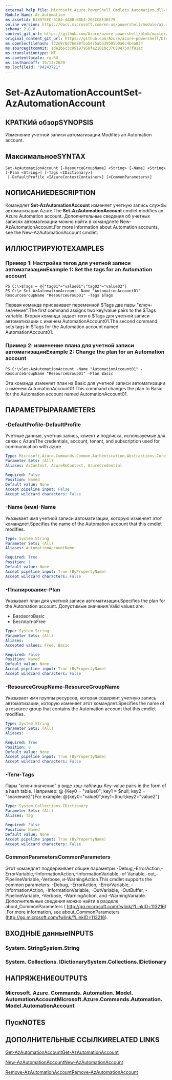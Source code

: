 ```yaml
---
external help file: Microsoft.Azure.PowerShell.Cmdlets.Automation.dll-Help.xml
Module Name: Az.Automation
ms.assetid: B1897EFC-0184-4A8B-B8E4-203CC8E3B179
online version: https://docs.microsoft.com/en-us/powershell/module/az.automation/set-azautomationaccount
schema: 2.0.0
content_git_url: https://github.com/Azure/azure-powershell/blob/master/src/Automation/Automation/help/Set-AzAutomationAccount.md
original_content_git_url: https://github.com/Azure/azure-powershell/blob/master/src/Automation/Automation/help/Set-AzAutomationAccount.md
ms.openlocfilehash: f32e9c0d76e88fba5475abb39595b0a6c4bea834
ms.sourcegitcommit: 1de2b6c3c99197958fa2101bc37680e7507f91ac
ms.translationtype: MT
ms.contentlocale: ru-RU
ms.lasthandoff: 10/13/2020
ms.locfileid: "94243721"
---
```

# <span data-ttu-id="47a1f-101">Set-AzAutomationAccount</span><span class="sxs-lookup"><span data-stu-id="47a1f-101">Set-AzAutomationAccount</span></span>

## <span data-ttu-id="47a1f-102">КРАТКИй обзор</span><span class="sxs-lookup"><span data-stu-id="47a1f-102">SYNOPSIS</span></span>
<span data-ttu-id="47a1f-103">Изменение учетной записи автоматизации.</span><span class="sxs-lookup"><span data-stu-id="47a1f-103">Modifies an Automation account.</span></span>

## <span data-ttu-id="47a1f-104">Максимальное</span><span class="sxs-lookup"><span data-stu-id="47a1f-104">SYNTAX</span></span>

```
Set-AzAutomationAccount [-ResourceGroupName] <String> [-Name] <String> [-Plan <String>] [-Tags <IDictionary>]
 [-DefaultProfile <IAzureContextContainer>] [<CommonParameters>]
```

## <span data-ttu-id="47a1f-105">NОПИСАНИЕ</span><span class="sxs-lookup"><span data-stu-id="47a1f-105">DESCRIPTION</span></span>
<span data-ttu-id="47a1f-106">Командлет **Set-AzAutomationAccount** изменяет учетную запись службы автоматизации Azure.</span><span class="sxs-lookup"><span data-stu-id="47a1f-106">The **Set-AzAutomationAccount** cmdlet modifies an Azure Automation account.</span></span>
<span data-ttu-id="47a1f-107">Дополнительные сведения об учетных записях автоматизации можно найти в командлете New-AzAutomationAccount.</span><span class="sxs-lookup"><span data-stu-id="47a1f-107">For more information about Automation accounts, see the New-AzAutomationAccount cmdlet.</span></span>

## <span data-ttu-id="47a1f-108">ИЛЛЮСТРИРУЮТ</span><span class="sxs-lookup"><span data-stu-id="47a1f-108">EXAMPLES</span></span>

### <span data-ttu-id="47a1f-109">Пример 1: Настройка тегов для учетной записи автоматизации</span><span class="sxs-lookup"><span data-stu-id="47a1f-109">Example 1: Set the tags for an Automation account</span></span>
```
PS C:\>$Tags = @{"tag01"="value01";"tag02"="value02"}
PS C:\> Set-AzAutomationAccount -Name "AutomationAccount01" -ResourceGroupName "ResourceGroup01" -Tags $Tags
```

<span data-ttu-id="47a1f-110">Первая команда присваивает переменной $Tags две пары "ключ-значение".</span><span class="sxs-lookup"><span data-stu-id="47a1f-110">The first command assigns two key/value pairs to the $Tags variable.</span></span>
<span data-ttu-id="47a1f-111">Вторая команда задает теги в $Tags для учетной записи автоматизации с именем AutomationAccount01.</span><span class="sxs-lookup"><span data-stu-id="47a1f-111">The second command sets tags in $Tags for the Automation account named AutomationAccount01.</span></span>

### <span data-ttu-id="47a1f-112">Пример 2: изменение плана для учетной записи автоматизации</span><span class="sxs-lookup"><span data-stu-id="47a1f-112">Example 2: Change the plan for an Automation account</span></span>
```
PS C:\>Set-AzAutomationAccount -Name "AutomationAccount01" -ResourceGroupName "ResourceGroup01" -Plan Basic
```

<span data-ttu-id="47a1f-113">Эта команда изменяет план на Basic для учетной записи автоматизации с именем AutomationAccount01.</span><span class="sxs-lookup"><span data-stu-id="47a1f-113">This command changes the plan to Basic for the Automation account named AutomationAccount01.</span></span>

## <span data-ttu-id="47a1f-114">ПАРАМЕТРЫ</span><span class="sxs-lookup"><span data-stu-id="47a1f-114">PARAMETERS</span></span>

### <span data-ttu-id="47a1f-115">-DefaultProfile</span><span class="sxs-lookup"><span data-stu-id="47a1f-115">-DefaultProfile</span></span>
<span data-ttu-id="47a1f-116">Учетные данные, учетная запись, клиент и подписка, используемые для связи с Azure</span><span class="sxs-lookup"><span data-stu-id="47a1f-116">The credentials, account, tenant, and subscription used for communication with azure</span></span>

```yaml
Type: Microsoft.Azure.Commands.Common.Authentication.Abstractions.Core.IAzureContextContainer
Parameter Sets: (All)
Aliases: AzContext, AzureRmContext, AzureCredential

Required: False
Position: Named
Default value: None
Accept pipeline input: False
Accept wildcard characters: False
```

### <span data-ttu-id="47a1f-117">-Name (имя)</span><span class="sxs-lookup"><span data-stu-id="47a1f-117">-Name</span></span>
<span data-ttu-id="47a1f-118">Указывает имя учетной записи автоматизации, которую изменяет этот командлет.</span><span class="sxs-lookup"><span data-stu-id="47a1f-118">Specifies the name of the Automation account that this cmdlet modifies.</span></span>

```yaml
Type: System.String
Parameter Sets: (All)
Aliases: AutomationAccountName

Required: True
Position: 1
Default value: None
Accept pipeline input: True (ByPropertyName)
Accept wildcard characters: False
```

### <span data-ttu-id="47a1f-119">-Планирование</span><span class="sxs-lookup"><span data-stu-id="47a1f-119">-Plan</span></span>
<span data-ttu-id="47a1f-120">Указывает план для учетной записи автоматизации.</span><span class="sxs-lookup"><span data-stu-id="47a1f-120">Specifies the plan for the Automation account.</span></span>
<span data-ttu-id="47a1f-121">Допустимые значения:</span><span class="sxs-lookup"><span data-stu-id="47a1f-121">Valid values are:</span></span>
- <span data-ttu-id="47a1f-122">Базового</span><span class="sxs-lookup"><span data-stu-id="47a1f-122">Basic</span></span>
- <span data-ttu-id="47a1f-123">Бесплатно</span><span class="sxs-lookup"><span data-stu-id="47a1f-123">Free</span></span>

```yaml
Type: System.String
Parameter Sets: (All)
Aliases:
Accepted values: Free, Basic

Required: False
Position: Named
Default value: None
Accept pipeline input: True (ByPropertyName)
Accept wildcard characters: False
```

### <span data-ttu-id="47a1f-124">-ResourceGroupName</span><span class="sxs-lookup"><span data-stu-id="47a1f-124">-ResourceGroupName</span></span>
<span data-ttu-id="47a1f-125">Указывает имя группы ресурсов, которая содержит учетную запись автоматизации, которую изменяет этот командлет.</span><span class="sxs-lookup"><span data-stu-id="47a1f-125">Specifies the name of a resource group that contains the Automation account that this cmdlet modifies.</span></span>

```yaml
Type: System.String
Parameter Sets: (All)
Aliases:

Required: True
Position: 0
Default value: None
Accept pipeline input: True (ByPropertyName)
Accept wildcard characters: False
```

### <span data-ttu-id="47a1f-126">-Теги</span><span class="sxs-lookup"><span data-stu-id="47a1f-126">-Tags</span></span>
<span data-ttu-id="47a1f-127">Пары "ключ-значение" в виде хэш-таблицы.</span><span class="sxs-lookup"><span data-stu-id="47a1f-127">Key-value pairs in the form of a hash table.</span></span> <span data-ttu-id="47a1f-128">Например: @ {Key0 = "value0"; key1 = $null; key2 = "значение2"}</span><span class="sxs-lookup"><span data-stu-id="47a1f-128">For example: @{key0="value0";key1=$null;key2="value2"}</span></span>

```yaml
Type: System.Collections.IDictionary
Parameter Sets: (All)
Aliases: Tag

Required: False
Position: Named
Default value: None
Accept pipeline input: True (ByPropertyName)
Accept wildcard characters: False
```

### <span data-ttu-id="47a1f-129">CommonParameters</span><span class="sxs-lookup"><span data-stu-id="47a1f-129">CommonParameters</span></span>
<span data-ttu-id="47a1f-130">Этот командлет поддерживает общие параметры:-Debug,-ErrorAction,-ErrorVariable,-InformationAction,-InformationVariable,-of Variable,-out,-PipelineVariable,-Verbose, и-WarningAction.</span><span class="sxs-lookup"><span data-stu-id="47a1f-130">This cmdlet supports the common parameters: -Debug, -ErrorAction, -ErrorVariable, -InformationAction, -InformationVariable, -OutVariable, -OutBuffer, -PipelineVariable, -Verbose, -WarningAction, and -WarningVariable.</span></span> <span data-ttu-id="47a1f-131">Дополнительные сведения можно найти в разделе about_CommonParameters ( http://go.microsoft.com/fwlink/?LinkID=113216) .</span><span class="sxs-lookup"><span data-stu-id="47a1f-131">For more information, see about_CommonParameters (http://go.microsoft.com/fwlink/?LinkID=113216).</span></span>

## <span data-ttu-id="47a1f-132">ВХОДНЫЕ данные</span><span class="sxs-lookup"><span data-stu-id="47a1f-132">INPUTS</span></span>

### <span data-ttu-id="47a1f-133">System. String</span><span class="sxs-lookup"><span data-stu-id="47a1f-133">System.String</span></span>

### <span data-ttu-id="47a1f-134">System. Collections. IDictionary</span><span class="sxs-lookup"><span data-stu-id="47a1f-134">System.Collections.IDictionary</span></span>

## <span data-ttu-id="47a1f-135">НАПРЯЖЕНИЕ</span><span class="sxs-lookup"><span data-stu-id="47a1f-135">OUTPUTS</span></span>

### <span data-ttu-id="47a1f-136">Microsoft. Azure. Commands. Automation. Model. AutomationAccount</span><span class="sxs-lookup"><span data-stu-id="47a1f-136">Microsoft.Azure.Commands.Automation.Model.AutomationAccount</span></span>

## <span data-ttu-id="47a1f-137">Пуск</span><span class="sxs-lookup"><span data-stu-id="47a1f-137">NOTES</span></span>

## <span data-ttu-id="47a1f-138">ДОПОЛНИТЕЛЬНЫЕ ССЫЛКИ</span><span class="sxs-lookup"><span data-stu-id="47a1f-138">RELATED LINKS</span></span>

[<span data-ttu-id="47a1f-139">Get-AzAutomationAccount</span><span class="sxs-lookup"><span data-stu-id="47a1f-139">Get-AzAutomationAccount</span></span>](./Get-AzAutomationAccount.md)

[<span data-ttu-id="47a1f-140">New-AzAutomationAccount</span><span class="sxs-lookup"><span data-stu-id="47a1f-140">New-AzAutomationAccount</span></span>](./New-AzAutomationAccount.md)

[<span data-ttu-id="47a1f-141">Remove-AzAutomationAccount</span><span class="sxs-lookup"><span data-stu-id="47a1f-141">Remove-AzAutomationAccount</span></span>](./Remove-AzAutomationAccount.md)
